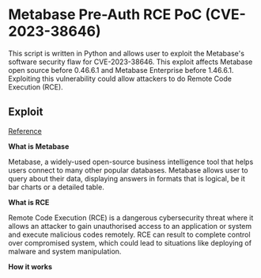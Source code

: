 # Metabase Pre-Auth RCE PoC (CVE-2023-38646)

This script is written in Python and allows user to exploit the Metabase's software security flaw for CVE-2023-38646. This exploit affects Metabase open source before 0.46.6.1 and Metabase Enterprise before 1.46.6.1. Exploiting this vulnerability could allow attackers to do Remote Code Execution (RCE).


## Exploit

[Reference](https://www.vicarius.io/vsociety/posts/unmasking-cve-2023-38646-analyzing-the-critical-metabase-security-vulnerability-and-its-implications-1)

**What is Metabase**


Metabase, a widely-used open-source business intelligence tool that helps users connect to many other popular databases. Metabase allows user to query about their data, displaying answers in formats that is logical, be it bar charts or a detailed table.

**What is RCE**


Remote Code Execution (RCE) is a dangerous cybersecurity threat where it allows an attacker to gain unauthorised access to an application or system and execute malicious codes remotely. RCE can result to complete control over compromised system, which could lead to situations like deploying of malware and system manipulation.

**How it works**
